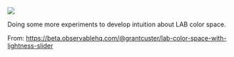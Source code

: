 ![](https://db-feed.s3.amazonaws.com/legacy/Screen_Shot_2018_05_12_at_12_20_44_PM-1526142089656.png)

Doing some more experiments to develop intuition about LAB color space.

From: https://beta.observablehq.com/@grantcuster/lab-color-space-with-lightness-slider